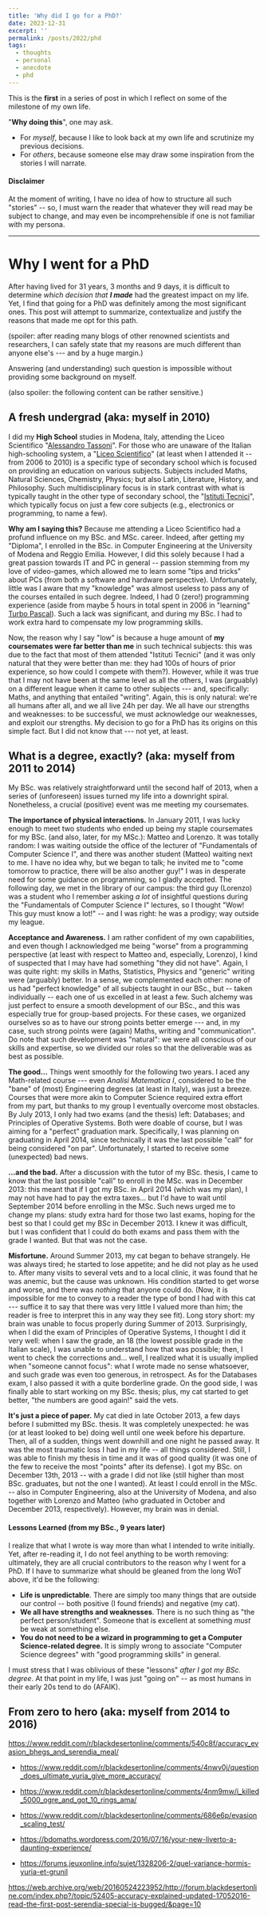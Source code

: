 ```yaml
---
title: 'Why did I go for a PhD?'
date: 2023-12-31
excerpt: ''
permalink: /posts/2022/phd
tags:
  - thoughts
  - personal
  - anecdote
  - phd
---
```


This is the **first** in a series of post in which I reflect on some of the milestone of my own life.  

"**Why doing this**", one may ask.
* For _myself_, because I like to look back at my own life and scrutinize my previous decisions.
* For _others_, because someone else may draw some inspiration from the stories I will narrate.  

#### Disclaimer
At the moment of writing, I have no idea of how to structure all such "stories" -- so, I must warn the reader that whatever they will read may be subject to change, and may even be incomprehensible if one is not familiar with my persona.
___

# Why I went for a PhD

After having lived for 31 years, 3 months and 9 days, it is difficult to determine _which decision that **I made**_ had the greatest impact on my life. Yet, I find that going for a PhD was definitely among the most significant ones. This post will attempt to summarize, contextualize and justify the reasons that made me opt for this path. 

(spoiler: after reading many blogs of other renowned scientists and researchers, I can safely state that my reasons are much different than anyone else's --- and by a huge margin.)

Answering (and understanding) such question is impossible without providing some background on myself.

(also spoiler: the following content can be rather sensitive.)

## A fresh undergrad (aka: myself in 2010)

I did my **High School** studies in Modena, Italy, attending the Liceo Scientifico "[Alessandro Tassoni](https://www.liceotassoni.edu.it/)". For those who are unaware of the Italian high-schooling system, a "[Liceo Scientifico](https://en.wikipedia.org/wiki/Liceo_scientifico)" (at least when I attended it -- from 2006 to 2010) is a specific type of secondary school which is focused on providing an education on various subjects. Subjects included Maths, Natural Sciences, Chemistry, Physics; but also Latin, Literature, History, and Philosophy. Such multidisciplinary focus is in stark contrast with what is typically taught in the other type of secondary school, the "[Istituti Tecnici](https://it.wikipedia.org/wiki/Istituto_tecnico)", which typically focus on just a few core subjects (e.g., electronics or programming, to name a few).

**Why am I saying this?** Because me attending a Liceo Scientifico had a profund influence on my BSc. and MSc. career. Indeed, after getting my "Diploma", I enrolled in the BSc. in Computer Engineering at the University of Modena and Reggio Emilia. However, I did this solely because I had a great passion towards IT and PC in general -- passion stemming from my love of video-games, which allowed me to learn some "tips and tricks" about PCs (from both a software and hardware perspective). Unfortunately, little was I aware that my "knowledge" was almost useless to pass any of the courses entailed in such degree. Indeed, I had 0 (zero!) programming experience (aside from maybe 5 hours in total spent in 2006 in "learning" [Turbo Pascal](https://en.wikipedia.org/wiki/Turbo_Pascal)). Such a lack was significant, and during my BSc. I had to work extra hard to compensate my low programming skills. 

Now, the reason why I say "low" is because a huge amount of **my coursemates were far better than me** in such technical subjects: this was due to the fact that most of them attended "Istituti Tecnici" (and it was only natural that they were better than me: they had 100s of hours of prior experience, so how could I compete with them?). However, while it was true that I may not have been at the same level as all the others, I was (arguably) on a different league when it came to other subjects --- and, specifically: Maths, and anything that entailed "writing". Again, this is only natural: we're all humans after all, and we all live 24h per day. We all have our strengths and weaknesses: to be successful, we must acknowledge our weaknesses, and exploit our strengths. My decision to go for a PhD has its origins on this simple fact. But I did not know that --- not yet, at least.

## What is a degree, exactly? (aka: myself from 2011 to 2014)

My BSc. was relatively straightforward until the second half of 2013, when a series of (unforeseen) issues turned my life into a downright spiral. Nonetheless, a crucial (positive) event was me meeting my coursemates.

**The importance of physical interactions.**
 In January 2011, I was lucky enough to meet two students who ended up being my staple coursemates for my BSc. (and also, later, for my MSc.): Matteo and Lorenzo. It was totally random: I was waiting outside the office of the lecturer of "Fundamentals of Computer Science I", and there was another student (Matteo) waiting next to me. I have no idea why, but we began to talk; he invited me to "come tomorrow to practice, there will be also another guy!" I was in desperate need for some guidance on programming, so I gladly accepted. The following day, we met in the library of our campus: the third guy (Lorenzo) was a student who I remember asking *a lot* of insightful questions during the "Fundamentals of Computer Science I" lectures, so I thought "Wow! This guy must know a lot!" -- and I was right: he was a prodigy; way outside my league. 

**Acceptance and Awareness.**
I am rather confident of my own capabilities, and even though I acknowledged me being "worse" from a programming perspective (at least with respect to Matteo and, especially, Lorenzo), I kind of suspected that I may have had something "they did not have". Again, I was quite right: my skills in Maths, Statistics, Physics and "generic" writing were (arguably) better. In a sense, we complemented each other: none of us had "perfect knowledge" of all subjects taught in our BSc., but -- taken individually -- each one of us excelled in at least a few. Such alchemy was just perfect to ensure a smooth development of our BSc., and this was especially true for group-based projects. For these cases, we organized ourselves so as to have our strong points better emerge --- and, in my case, such strong points were (again) Maths, writing and "communication". Do note that such development was "natural": we were all conscious of our skills and expertise, so we divided our roles so that the deliverable was as best as possible.

**The good...** Things went smoothly for the following two years. I aced any Math-related course --- even _Analisi Matematica I_, considered to be the "bane" of (most) Engineering degrees (at least in Italy), was just a breeze. Courses that were more akin to Computer Science required extra effort from my part, but thanks to my group I eventually overcome most obstacles. By July 2013, I only had two exams (and the thesis) left: Databases; and Principles of Operative Systems. Both were doable of course, but I was aiming for a "perfect" graduation mark. Specifically, I was planning on graduating in April 2014, since technically it was the last possible "call" for being considered "on par". Unfortunately, I started to receive some (unexpected) bad news. 

**...and the bad.** After a discussion with the tutor of my BSc. thesis, I came to know that the last possible "call" to enroll in the MSc. was in December 2013: this meant that if I got my BSc. in April 2014 (which was my plan), I may not have had to pay the extra taxes... but I'd have to wait until September 2014 before enrolling in the MSc. Such news urged me to change my plans: study extra hard for those two last exams, hoping for the best so that I could get my BSc in December 2013. I knew it was difficult, but I was confident that I could do both exams and pass them with the grade I wanted. But that was not the case.

**Misfortune.** Around Summer 2013, my cat began to behave strangely. He was always tired; he started to lose appetite; and he did not play as he used to. After many visits to several vets and to a local clinic, it was found that he was anemic, but the cause was unknown. His condition started to get worse and worse, and there was *nothing* that anyone could do. (Now, it is impossible for me to convey to a reader the type of bond I had with this cat --- suffice it to say that there was very little I valued more than him; the reader is free to interpret this in any way they see fit). Long story short: my brain was unable to focus properly during Summer of 2013. Surprisingly, when I did the exam of Principles of Operative Systems, I thought I did it very well: when I saw the grade, an 18 (the lowest possible grade in the Italian scale), I was unable to understand how that was possible; then, I went to check the corrections and... well, I realized what it is usually implied when "someone cannot focus": what I wrote made no sense whatsoever, and such grade was even too generous, in retrospect. As for the Databases exam, I also passed it with a quite borderline grade. On the good side, I was finally able to start working on my BSc. thesis; plus, my cat started to get better, "the numbers are good again!" said the vets.

**It's just a piece of paper.** My cat died in late October 2013, a few days before I submitted my BSc. thesis. It was completely unexpected: he was (or at least looked to be) doing well until one week before his departure. Then, all of a sudden, things went downhill and one night he passed away. It was the most traumatic loss I had in my life -- all things considered. Still, I was able to finish my thesis in time and it was of good quality (it was one of the few to receive the most "points" after its defense). I got my BSc. on December 13th, 2013 -- with a grade I did not like (still higher than most BSc. graduates, but not the one I wanted). At least I could enroll in the MSc. -- also in Computer Engineering, also at the University of Modena, and also together with Lorenzo and Matteo (who graduated in October and December 2013, respectively). However, my brain was in denial.

#### Lessons Learned (from my BSc., 9 years later)

I realize that what I wrote is way more than what I intended to write initially. Yet, after re-reading it, I do not feel anything to be worth removing: ultimately, they are all crucial contributors to the reason why I went for a PhD.
If I have to summarize what should be gleaned from the long WoT above, it'd be the following:
* **Life is unpredictable**. There are simply too many things that are outside our control -- both positive (I found friends) and negative (my cat). 
* **We all have strengths and weaknesses**. There is no such thing as "the perfect person/student". Someone that is excellent at something _must_ be weak at something else.
* **You do not need to be a wizard in programming to get a Computer Science-related degree.** It is simply wrong to associate "Computer Science degrees" with "good programming skills" in general.

I must stress that I was oblivious of these "lessons" _after I got my BSc. degree_.  At that point in my life, I was just "going on" -- as most humans in their early 20s tend to do (AFAIK).

## From zero to hero (aka: myself from 2014 to 2016)







https://www.reddit.com/r/blackdesertonline/comments/540c8f/accuracy_evasion_bhegs_and_serendia_meal/

- https://www.reddit.com/r/blackdesertonline/comments/4nwv0j/question_does_ultimate_yuria_give_more_accuracy/

- https://www.reddit.com/r/blackdesertonline/comments/4nm9mw/i_killed_5000_ogre_and_got_10_rings_ama/

- https://www.reddit.com/r/blackdesertonline/comments/686e6p/evasion_scaling_test/

- https://bdomaths.wordpress.com/2016/07/16/your-new-liverto-a-daunting-experience/

- https://forums.jeuxonline.info/sujet/1328206-2/quel-variance-hormis-yuria-et-grunil

https://web.archive.org/web/20160524223952/http://forum.blackdesertonline.com/index.php?/topic/52405-accuracy-explained-updated-17052016-read-the-first-post-serendia-special-is-bugged/&page=10